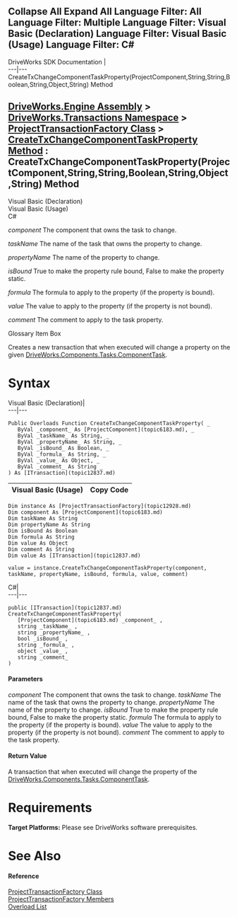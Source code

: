Collapse All Expand All Language Filter: All  Language Filter: Multiple  Language Filter: Visual Basic (Declaration) Language Filter: Visual Basic (Usage) Language Filter: C#  
---  
DriveWorks SDK Documentation  |   
---|---  
CreateTxChangeComponentTaskProperty(ProjectComponent,String,String,Boolean,String,Object,String) Method   
  
[DriveWorks.Engine Assembly](topic2156.md) > [DriveWorks.Transactions Namespace](topic12835.md) > [ProjectTransactionFactory Class](topic12928.md) > [CreateTxChangeComponentTaskProperty Method](topic12946.md) : CreateTxChangeComponentTaskProperty(ProjectComponent,String,String,Boolean,String,Object,String) Method  
---  
  
Visual Basic (Declaration)    
Visual Basic (Usage)    
C# 

_component_
    The component that owns the task to change.

_taskName_
    The name of the task that owns the property to change.

_propertyName_
    The name of the property to change.

_isBound_
    True to make the property rule bound, False to make the property static.

_formula_
    The formula to apply to the property (if the property is bound).

_value_
    The value to apply to the property (if the property is not bound).

_comment_
    The comment to apply to the task property.

Glossary Item Box

Creates a new transaction that when executed will change a property on the given [DriveWorks.Components.Tasks.ComponentTask](topic6407.md). 

# Syntax

Visual Basic (Declaration)|   
---|---  
      
    
    Public Overloads Function CreateTxChangeComponentTaskProperty( _
       ByVal _component_ As [ProjectComponent](topic6183.md), _
       ByVal _taskName_ As String, _
       ByVal _propertyName_ As String, _
       ByVal _isBound_ As Boolean, _
       ByVal _formula_ As String, _
       ByVal _value_ As Object, _
       ByVal _comment_ As String _
    ) As [ITransaction](topic12837.md)  
  
Visual Basic (Usage)| Copy Code  
---|---  
      
    
    Dim instance As [ProjectTransactionFactory](topic12928.md)
    Dim component As [ProjectComponent](topic6183.md)
    Dim taskName As String
    Dim propertyName As String
    Dim isBound As Boolean
    Dim formula As String
    Dim value As Object
    Dim comment As String
    Dim value As [ITransaction](topic12837.md)
     
    value = instance.CreateTxChangeComponentTaskProperty(component, taskName, propertyName, isBound, formula, value, comment)  
  
C#|   
---|---  
      
    
    public [ITransaction](topic12837.md) CreateTxChangeComponentTaskProperty( 
       [ProjectComponent](topic6183.md) _component_ ,
       string _taskName_ ,
       string _propertyName_ ,
       bool _isBound_ ,
       string _formula_ ,
       object _value_ ,
       string _comment_
    )  
  
#### Parameters

 _component_
    The component that owns the task to change.
_taskName_
    The name of the task that owns the property to change.
_propertyName_
    The name of the property to change.
_isBound_
    True to make the property rule bound, False to make the property static.
_formula_
    The formula to apply to the property (if the property is bound).
_value_
    The value to apply to the property (if the property is not bound).
_comment_
    The comment to apply to the task property.

#### Return Value

A transaction that when executed will change the property of the [DriveWorks.Components.Tasks.ComponentTask](topic6407.md).

# Requirements

**Target Platforms:** Please see DriveWorks software prerequisites.

# See Also

#### Reference

[ProjectTransactionFactory Class](topic12928.md)   
[ProjectTransactionFactory Members](topic12929.md)   
[Overload List](topic12946.md)


